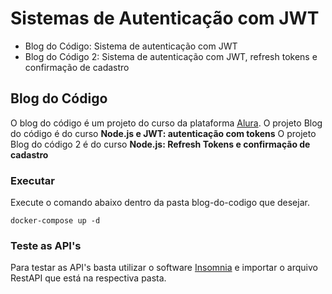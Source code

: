 # Sistemas de Autenticação com JWT

- Blog do Código: Sistema de autenticação com JWT
- Blog do Código 2: Sistema de autenticação com JWT, refresh tokens e confirmação de cadastro
## Blog do Código 
O blog do código é um projeto do curso da plataforma [Alura](https://cursos.alura.com.br/).
O projeto Blog do código é do curso **Node.js e JWT: autenticação com tokens**
O projeto Blog do código 2 é do curso **Node.js: Refresh Tokens e confirmação de cadastro**

### Executar
Execute o comando abaixo dentro da pasta blog-do-codigo que desejar.
```
docker-compose up -d
```

### Teste as API's
Para testar as API's basta utilizar o software [Insomnia](https://insomnia.rest/) e importar o arquivo RestAPI que está na respectiva pasta.